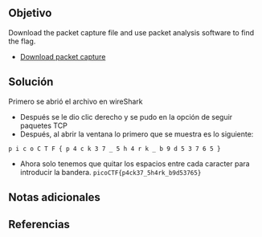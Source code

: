 ## Objetivo
Download the packet capture file and use packet analysis software to find the flag.

- [Download packet capture](https://artifacts.picoctf.net/c/195/network-dump.flag.pcap)
## Solución
 Primero se abrió el archivo en wireShark
+ Después se le dio clic derecho y se pudo en la opción de seguir paquetes TCP
+ Después, al abrir la ventana lo primero que se muestra es lo siguiente:
```
p i c o C T F { p 4 c k 3 7 _ 5 h 4 r k _ b 9 d 5 3 7 6 5 }
```
+ Ahora solo tenemos que quitar los espacios entre cada caracter para introducir la bandera.
`picoCTF{p4ck37_5h4rk_b9d53765}`
## Notas adicionales

## Referencias
